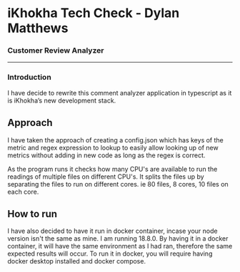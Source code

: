 # iKhokha Tech Check - Dylan Matthews

### Customer Review Analyzer
---
### Introduction

I have decide to rewrite this comment analyzer application in typescript as it is iKhokha’s new development stack.


## Approach
I have taken the approach of creating a config.json which has keys of the metric and regex expression to lookup to easily allow looking up of new metrics without adding in new code as long as the regex is correct.

As the program runs it checks how many CPU's are available to run the readings of multiple files on different CPU's. It splits the files up by separating the files to run on different cores. ie 80 files, 8 cores, 10 files on each core.


## How to run
I have also decided to have it run in docker container, incase your node version isn't the same as mine. I am running 18.8.0.
By having it in a docker container, it will have the same environment as I had ran, therefore the same expected results will occur.
To run it in docker, you will require having docker desktop installed and docker compose.